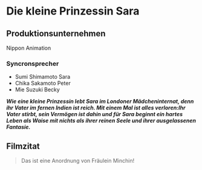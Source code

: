 
# Die kleine Prinzessin Sara

## Produktionsunternehmen
Nippon Animation


### Syncronsprecher

* Sumi Shimamoto Sara
* Chika Sakamoto Peter
* Mie Suzuki     Becky

***Wie eine kleine Prinzessin lebt Sara im Londoner Mädcheninternat, denn ihr Vater im fernen Indien ist reich.
 Mit einem Mal ist alles verloren:Ihr Vater stirbt, sein Vermögen ist dahin und für
 Sara beginnt ein hartes Leben als Waise mit nichts als ihrer reinen Seele und ihrer ausgelassenen Fantasie.***


## Filmzitat

>Das ist eine Anordnung von Fräulein Minchin!
